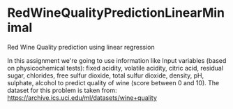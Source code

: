 # RedWineQualityPredictionLinearMinimal
Red Wine Quality prediction using linear regression

In this assignment we're going to use information like Input variables (based on physicochemical tests): fixed acidity, volatile acidity, citric acid, residual sugar, chlorides, free sulfur dioxide, total sulfur dioxide, density, pH, sulphate, alcohol  to predict quality of wine (score between 0 and 10). The dataset for this problem is taken from: https://archive.ics.uci.edu/ml/datasets/wine+quality
